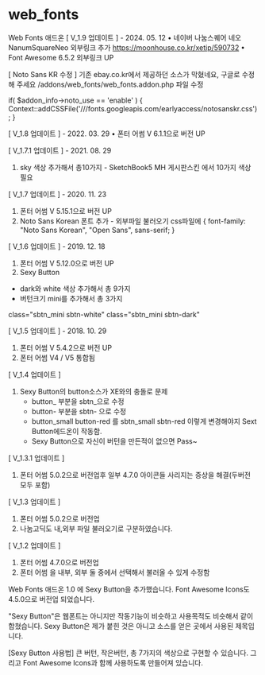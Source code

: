 # web_fonts
 Web Fonts 애드온
[ V_1.9 업데이트 ] - 2024. 05. 12
• 네이버 나눔스퀘어 네오 NanumSquareNeo 외부링크 추가
https://moonhouse.co.kr/xetip/590732
• Font Awesome 6.5.2 외부링크 UP

[ Noto Sans KR 수정 ]
기존 ebay.co.kr에서 제공하던 소스가 막혔네요, 구글로 수정해 주세요
/addons/web_fonts/web_fonts.addon.php 파일 수정

if( $addon_info->noto_use == 'enable' ) {
    Context::addCSSFile('///fonts.googleapis.com/earlyaccess/notosanskr.css');
}
 
[ V_1.8 업데이트 ] - 2022. 03. 29
• 폰터 어썸 V 6.1.1으로 버전 UP

[ V_1.7.1 업데이트 ] - 2021. 08. 29
1. sky 색상 추가해서 총10가지 - SketchBook5 MH 게시판스킨 에서 10가지 색상 필요

[ V_1.7 업데이트 ] - 2020. 11. 23
1. 폰터 어썸 V 5.15.1으로 버전 UP
2. Noto Sans Korean 폰트 추가 - 외부파일 불러오기
css파일에 { font-family: "Noto Sans Korean", "Open Sans", sans-serif; }

[ V_1.6 업데이트 ] - 2019. 12. 18
1. 폰터 어썸 V 5.12.0으로 버전 UP
2. Sexy Button
- dark와 white 색상 추가해서 총 9가지
- 버턴크기 mini를 추가해서 총 3가지

 class="sbtn_mini sbtn-white"
 class="sbtn_mini sbtn-dark"

[ V_1.5 업데이트 ] - 2018. 10. 29
1. 폰터 어썸 V 5.4.2으로 버전 UP
2. 폰터 어썸 V4 / V5 통합됨

[ V_1.4 업데이트 ]

1. Sexy Button의 button소스가 XE와의 충돌로 문제
    - button_ 부분을 sbtn_으로 수정
    - button- 부분을 sbtn- 으로 수정
    - button_small button-red 를 sbtn_small sbtn-red 이렇게 변경해야지 Sext Button에드온이 작동함.
    - Sexy Button으로 자신이 버턴을 만든적이 없으면 Pass~      

[ V_1.3.1 업데이트 ]
1. 폰터 어썸 5.0.2으로 버전업후 일부 4.7.0 아이콘들 사리지는 증상을 해결(두버전 모두 포함)  

[ V_1.3 업데이트 ]
1. 폰터 어썸 5.0.2으로 버전업
2. 나눔고딕도 내,외부 파일 불러오기로 구분하였습니다.

[ V_1.2 업데이트 ]
1. 폰터 어썸 4.7.0으로 버전업
2. 폰터 어썸 을 내부, 외부 둘 중에서 선택해서 불러올 수 있게 수정함 

Web Fonts 애드온 1.0 에 Sexy Button을 추가했습니다.
Font Awesome Icons도 4.5.0으로 버전업 되었습니다.

"Sexy Button"은 웹폰트는 아니지만 작동기능이 비슷하고 사용목적도 비슷해서 같이 합쳤습니다.
Sexy Button은 제가 붙힌 것은 아니고 소스를 얻은 곳에서 사용된 제목입니다.

[Sexy Button 사용법]
큰 버턴, 작은버턴, 총 7가지의 색상으로 구현할 수 있습니다.
그리고 Font Awesome Icons과 함께 사용하도록 만들어져 있습니다.
